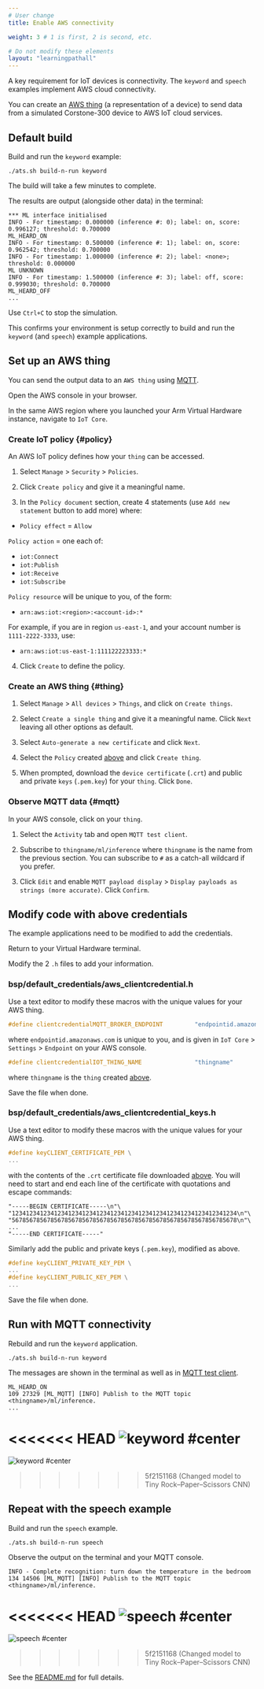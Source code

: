 ```yaml
---
# User change
title: Enable AWS connectivity

weight: 3 # 1 is first, 2 is second, etc.

# Do not modify these elements
layout: "learningpathall"
---
```

A key requirement for IoT devices is connectivity. The `keyword` and `speech` examples implement AWS cloud connectivity.

You can create an [AWS thing](https://docs.aws.amazon.com/iot/latest/developerguide/iot-thing-management.html) (a representation of a device) to send data from a simulated Corstone-300 device to AWS IoT cloud services.

## Default build

Build and run the `keyword` example:

```console
./ats.sh build-n-run keyword
```
The build will take a few minutes to complete.

The results are output (alongside other data) in the terminal:

```output
*** ML interface initialised
INFO - For timestamp: 0.000000 (inference #: 0); label: on, score: 0.996127; threshold: 0.700000
ML_HEARD_ON
INFO - For timestamp: 0.500000 (inference #: 1); label: on, score: 0.962542; threshold: 0.700000
INFO - For timestamp: 1.000000 (inference #: 2); label: <none>; threshold: 0.000000
ML UNKNOWN
INFO - For timestamp: 1.500000 (inference #: 3); label: off, score: 0.999030; threshold: 0.700000
ML_HEARD_OFF
...
```

Use `Ctrl+C` to stop the simulation.

This confirms your environment is setup correctly to build and run the `keyword` (and `speech`) example applications.

## Set up an AWS thing

You can send the output data to an `AWS thing` using [MQTT](https://mqtt.org/).

Open the AWS console in your browser.

In the same AWS region where you launched your Arm Virtual Hardware instance, navigate to `IoT Core`.

### Create IoT policy {#policy}

An AWS IoT policy defines how your `thing` can be accessed.

1. Select `Manage` > `Security` > `Policies`.

2. Click `Create policy` and give it a meaningful name.

3. In the `Policy document` section, create 4 statements (use `Add new statement` button to add more) where:

* `Policy effect` = `Allow`

`Policy action` = one each of:
* `iot:Connect`
* `iot:Publish`
* `iot:Receive`
* `iot:Subscribe`

`Policy resource` will be unique to you, of the form:
* `arn:aws:iot:<region>:<account-id>:*`

For example, if you are in region `us-east-1`, and your account number is `1111-2222-3333`, use:

* `arn:aws:iot:us-east-1:111122223333:*`

4. Click `Create` to define the policy.

### Create an AWS thing {#thing}

1. Select `Manage` > `All devices` > `Things`, and click on `Create things`.

2. Select `Create a single thing` and give it a meaningful name. Click `Next` leaving all other options as default.

3. Select `Auto-generate a new certificate` and click `Next`.

4. Select the `Policy` created [above](#policy) and click `Create thing`.

5. When prompted, download the `device certificate` (`.crt`) and public and private `keys` (`.pem.key`) for your `thing`. Click `Done`.

### Observe MQTT data {#mqtt}

In your AWS console, click on your `thing`.

1. Select the `Activity` tab and open `MQTT test client`.

2. Subscribe to `thingname/ml/inference` where `thingname` is the name from the previous section. You can subscribe to `#` as a catch-all wildcard if you prefer.

3. Click `Edit` and enable `MQTT payload display` > `Display payloads as strings (more accurate)`. Click `Confirm`.

## Modify code with above credentials

The example applications need to be modified to add the credentials.

Return to your Virtual Hardware terminal.

Modify the 2 `.h` files to add your information.

### bsp/default_credentials/aws_clientcredential.h

Use a text editor to modify these macros with the unique values for your AWS thing.


```C
#define clientcredentialMQTT_BROKER_ENDPOINT         "endpointid.amazonaws.com"
```

where `endpointid.amazonaws.com` is unique to you, and is given in `IoT Core` > `Settings` > `Endpoint` on your AWS console.

```C
#define clientcredentialIOT_THING_NAME               "thingname"
```

where `thingname` is the `thing` created [above](#thing).

Save the file when done.

### bsp/default_credentials/aws_clientcredential_keys.h

Use a text editor to modify these macros with the unique values for your AWS thing.

```C
#define keyCLIENT_CERTIFICATE_PEM \
...
```

with the contents of the `.crt` certificate file downloaded [above](#thing). You will need to start and end each line of the certificate with quotations and escape commands:

```output
"-----BEGIN CERTIFICATE-----\n"\
"1234123412341234123412341234123412341234123412341234123412341234\n"\
"5678567856785678567856785678567856785678567856785678567856785678\n"\
...
"-----END CERTIFICATE-----"
```

Similarly add the public and private keys (`.pem.key`), modified as above.

```C
#define keyCLIENT_PRIVATE_KEY_PEM \
...
#define keyCLIENT_PUBLIC_KEY_PEM \
...
```

Save the file when done.

## Run with MQTT connectivity

Rebuild and run the `keyword` application.

```console
./ats.sh build-n-run keyword
```

The messages are shown in the terminal as well as in [MQTT test client](#mqtt).

```output
ML_HEARD_ON
109 27329 [ML_MQTT] [INFO] Publish to the MQTT topic <thingname>/ml/inference.
...
```

<<<<<<< HEAD
![keyword #center](images/keyword.png)
=======
![keyword #center](Images/keyword.png)
>>>>>>> 5f2151168 (Changed model to Tiny Rock–Paper–Scissors CNN)

## Repeat with the speech example

Build and run the `speech` example.

```console
./ats.sh build-n-run speech
```

Observe the output on the terminal and your MQTT console.

```output
INFO - Complete recognition: turn down the temperature in the bedroom
134 14506 [ML_MQTT] [INFO] Publish to the MQTT topic <thingname>/ml/inference.
```

<<<<<<< HEAD
![speech #center](images/speech.png)
=======
![speech #center](Images/speech.png)
>>>>>>> 5f2151168 (Changed model to Tiny Rock–Paper–Scissors CNN)

See the [README.md](https://github.com/ARM-software/open-iot-sdk/blob/main/v8m/README.md#setting-up-aws-connectivity) for full details.